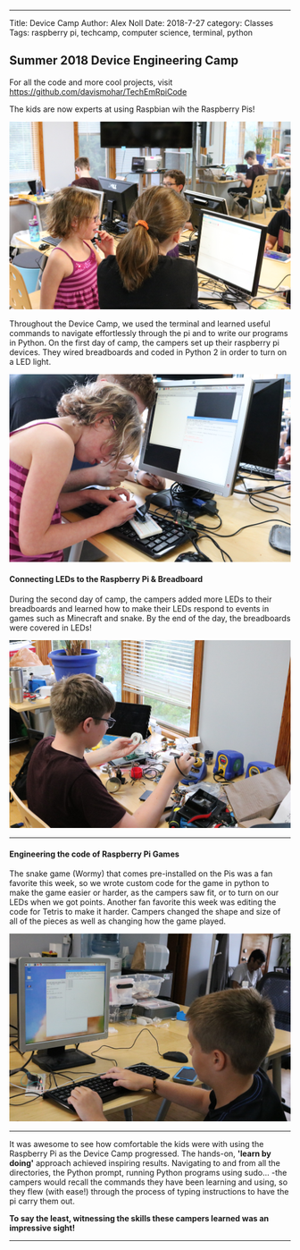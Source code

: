 ---
Title: Device Camp
Author: Alex Noll
Date: 2018-7-27
category: Classes  
Tags: raspberry pi, techcamp, computer science, terminal, python

## Summer 2018 Device Engineering Camp

For all the code and more cool projects, visit https://github.com/davismohar/TechEmRpiCode

The kids are now experts at using Raspbian wih the Raspberry Pis!

![Looking at Python](images/IMG_9586.JPG)

Throughout the Device Camp, we used the terminal and learned useful commands to navigate effortlessly through the pi and to write our programs in Python. On the first day of camp, the campers set up their raspberry pi devices. They wired breadboards and coded in Python 2 in order to turn on a LED light.

![LED Breadboard](images/IMG_9571.JPG)

#### Connecting LEDs to the Raspberry Pi & Breadboard

During the second day of camp, the campers added more LEDs to their breadboards and learned how to make their LEDs respond to events in games such as Minecraft and snake. By the end of the day, the breadboards were covered in LEDs!

![Tinkering with Hardware](images/IMG_9579.JPG)

***

#### Engineering the code of Raspberry Pi Games

The snake game (Wormy) that comes pre-installed on the Pis was a fan favorite this week, so we wrote custom code for the game in python to make the game easier or harder, as the campers saw fit, or to turn on our LEDs when we got points. Another fan favorite this week was editing the code for Tetris to make it harder. Campers changed the shape and size of all of the pieces as well as changing how the game played.

![Python](images/IMG_9570.JPG)

***


It was awesome to see how comfortable the kids were with using the Raspberry Pi as the Device Camp progressed. The hands-on, **'learn by doing'** approach achieved inspiring results. Navigating to and from all the directories, the Python prompt, running Python programs using sudo... -the campers would recall the commands they have been learning and using, so they flew (with ease!) through the process of typing instructions to have the pi carry them out.



**To say the least, witnessing the skills these campers learned was an impressive sight!**

***
